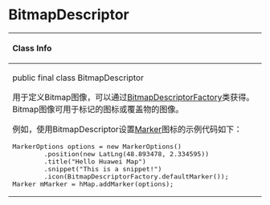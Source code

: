 # BitmapDescriptor<a name="ZH-CN_TOPIC_0000001099501086"></a>


<a name="table8460mcpsimp"></a>
<table><thead align="left"><tr id="row8464mcpsimp"><th class="cellrowborder" valign="top" width="100%" id="mcps1.1.2.1.1"><p id="p8466mcpsimp"><a name="p8466mcpsimp"></a><a name="p8466mcpsimp"></a>Class Info</p>
</th>
</tr>
</thead>
<tbody><tr id="row8467mcpsimp"><td class="cellrowborder" valign="top" width="100%" headers="mcps1.1.2.1.1 "><p id="p48004492218"><a name="p48004492218"></a><a name="p48004492218"></a>public final class BitmapDescriptor</p>
<p id="p8469mcpsimp"><a name="p8469mcpsimp"></a><a name="p8469mcpsimp"></a>用于定义Bitmap图像，可以通过<a href="bitmapdescriptorfactory.md">BitmapDescriptorFactory</a>类获得。Bitmap图像可用于标记的图标或覆盖物的图像。</p>
<p id="p519619498610"><a name="p519619498610"></a><a name="p519619498610"></a>例如，使用BitmapDescriptor设置<a href="marker.md">Marker</a>图标的示例代码如下：</p>
<pre class="screen" id="screen340403519711"><a name="screen340403519711"></a><a name="screen340403519711"></a>MarkerOptions options = new MarkerOptions()
        .position(new LatLng(48.893478, 2.334595))
        .title("Hello Huawei Map")
        .snippet("This is a snippet!")
        .icon(BitmapDescriptorFactory.defaultMarker());
Marker mMarker = hMap.addMarker(options);</pre>
</td>
</tr>
</tbody>
</table>

